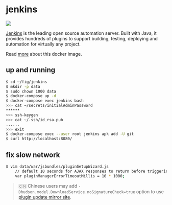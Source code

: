 jenkins
=======

![](https://badge.imagelayers.io/jenkinsci/jenkins:latest.svg)

[Jenkins][1] is the leading open source automation server. Built with Java,
it provides hundreds of plugins to support building, testing, deploying and
automation for virtually any project.

Read [more](https://github.com/jenkinsci/docker) about this docker image.

## up and running

```bash
$ cd ~/fig/jenkins
$ mkdir -p data
$ sudo chown 1000 data
$ docker-compose up -d
$ docker-compose exec jenkins bash
>>> cat ~/secrets/initialAdminPassword
******
>>> ssh-keygen
>>> cat ~/.ssh/id_rsa.pub
......
>>> exit
$ docker-compose exec --user root jenkins apk add -U git
$ curl http://localhost:8080/
```

## fix slow network

```bash
$ vim data/war/jsbundles/pluginSetupWizard.js
    // default 10 seconds for AJAX responses to return before triggering an error condition
    var pluginManagerErrorTimeoutMillis = 10 * 1000;
```

> :cn: Chinese users may add `-Dhudson.model.DownloadService.noSignatureCheck=true` option to use [plugin update mirror site][2].

[1]: https://jenkins.io/index.html
[2]: https://mirrors.tuna.tsinghua.edu.cn/jenkins/updates/current/update-center.json
